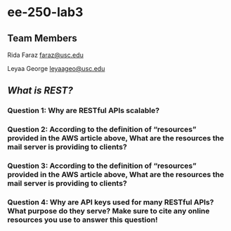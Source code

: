 # ee-250-lab3

## Team Members
Rida Faraz <faraz@usc.edu>

Leyaa George <leyaageo@usc.edu>

## ***What is REST?***

### Question 1: Why are RESTful APIs scalable? ##

### Question 2: According to the definition of “resources” provided in the AWS article above, What are the resources the mail server is providing to clients? ##

### Question 3: According to the definition of “resources” provided in the AWS article above, What are the resources the mail server is providing to clients? ##

### Question 4: Why are API keys used for many RESTful APIs? What purpose do they serve? Make sure to cite any online resources you use to answer this question! ##

